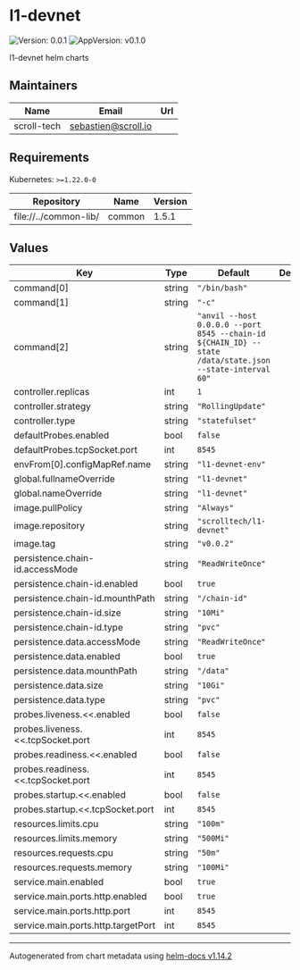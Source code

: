 # l1-devnet

![Version: 0.0.1](https://img.shields.io/badge/Version-0.0.1-informational?style=flat-square) ![AppVersion: v0.1.0](https://img.shields.io/badge/AppVersion-v0.1.0-informational?style=flat-square)

l1-devnet helm charts

## Maintainers

| Name | Email | Url |
| ---- | ------ | --- |
| scroll-tech | <sebastien@scroll.io> |  |

## Requirements

Kubernetes: `>=1.22.0-0`

| Repository | Name | Version |
|------------|------|---------|
| file://../common-lib/ | common | 1.5.1 |

## Values

| Key | Type | Default | Description |
|-----|------|---------|-------------|
| command[0] | string | `"/bin/bash"` |  |
| command[1] | string | `"-c"` |  |
| command[2] | string | `"anvil --host 0.0.0.0 --port 8545 --chain-id ${CHAIN_ID} --state /data/state.json --state-interval 60"` |  |
| controller.replicas | int | `1` |  |
| controller.strategy | string | `"RollingUpdate"` |  |
| controller.type | string | `"statefulset"` |  |
| defaultProbes.enabled | bool | `false` |  |
| defaultProbes.tcpSocket.port | int | `8545` |  |
| envFrom[0].configMapRef.name | string | `"l1-devnet-env"` |  |
| global.fullnameOverride | string | `"l1-devnet"` |  |
| global.nameOverride | string | `"l1-devnet"` |  |
| image.pullPolicy | string | `"Always"` |  |
| image.repository | string | `"scrolltech/l1-devnet"` |  |
| image.tag | string | `"v0.0.2"` |  |
| persistence.chain-id.accessMode | string | `"ReadWriteOnce"` |  |
| persistence.chain-id.enabled | bool | `true` |  |
| persistence.chain-id.mounthPath | string | `"/chain-id"` |  |
| persistence.chain-id.size | string | `"10Mi"` |  |
| persistence.chain-id.type | string | `"pvc"` |  |
| persistence.data.accessMode | string | `"ReadWriteOnce"` |  |
| persistence.data.enabled | bool | `true` |  |
| persistence.data.mounthPath | string | `"/data"` |  |
| persistence.data.size | string | `"10Gi"` |  |
| persistence.data.type | string | `"pvc"` |  |
| probes.liveness.<<.enabled | bool | `false` |  |
| probes.liveness.<<.tcpSocket.port | int | `8545` |  |
| probes.readiness.<<.enabled | bool | `false` |  |
| probes.readiness.<<.tcpSocket.port | int | `8545` |  |
| probes.startup.<<.enabled | bool | `false` |  |
| probes.startup.<<.tcpSocket.port | int | `8545` |  |
| resources.limits.cpu | string | `"100m"` |  |
| resources.limits.memory | string | `"500Mi"` |  |
| resources.requests.cpu | string | `"50m"` |  |
| resources.requests.memory | string | `"100Mi"` |  |
| service.main.enabled | bool | `true` |  |
| service.main.ports.http.enabled | bool | `true` |  |
| service.main.ports.http.port | int | `8545` |  |
| service.main.ports.http.targetPort | int | `8545` |  |

----------------------------------------------
Autogenerated from chart metadata using [helm-docs v1.14.2](https://github.com/norwoodj/helm-docs/releases/v1.14.2)
